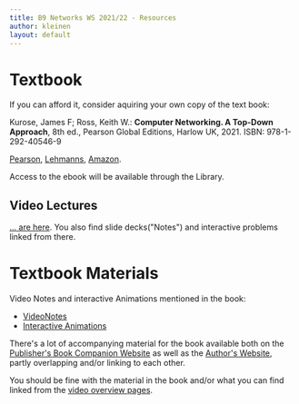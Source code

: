 ```yaml
---
title: B9 Networks WS 2021/22 - Resources
author: kleinen
layout: default
---
```


# Textbook

If you can afford it, consider aquiring your own copy of the text book:

Kurose, James F; Ross, Keith W.: __Computer Networking. A Top-Down Approach__, 8th ed., Pearson Global Editions, Harlow UK, 2021.
ISBN: 978-1-292-40546-9

[Pearson](https://www.pearson.de/computer-networking-global-edition),
[Lehmanns](https://www.lehmanns.de/shop/mathematik-informatik/56287656-9781292405469-computer-networking-global-edition),
[Amazon](https://www.amazon.de/Computer-Networking-Global-James-Kurose/dp/1292405465?source=ps-sl-shoppingads-lpcontext&psc=1?th=1&psc=1).

Access to the ebook will be available through the Library.

## Video Lectures

[... are here](https://gaia.cs.umass.edu/kurose_ross/lectures.php). You also find slide decks("Notes") and interactive problems linked from there.

# Textbook Materials

Video Notes and interactive Animations mentioned in the book:

* [VideoNotes](https://media.pearsoncmg.com/ph/esm/ecs_kurose_compnetwork_8/cw/content/videonotes.php)
* [Interactive Animations](https://media.pearsoncmg.com/ph/esm/ecs_kurose_compnetwork_8/cw/#interactiveanimations)


There's a lot of accompanying material for the book available both on the
[Publisher's Book Companion Website](https://media.pearsoncmg.com/ph/esm/ecs_kurose_compnetwork_8/cw/)
as well as the [Author's Website](https://gaia.cs.umass.edu/kurose_ross/index.php),
partly overlapping and/or linking to each other.

You should be fine with the material in the book and/or what you can find linked from the [video overview pages](https://gaia.cs.umass.edu/kurose_ross/lectures.php).
